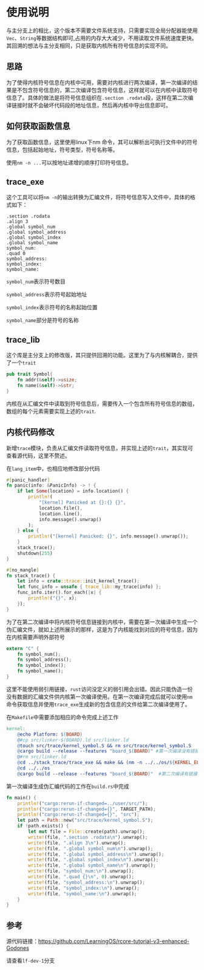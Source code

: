 # 使用说明

与主分支上的相比，这个版本不需要文件系统支持，只需要实现全局分配器能使用`Vec`、`String`等数据结构即可,占用的内存大大减少，不用读取文件系统速度更快。其回溯的想法与主分支相同，只是获取内核所有符号信息的实现不同。

## 思路

为了使得内核符号信息在内核中可用，需要对内核进行两次编译，第一次编译的结果是不包含符号信息的，第二次编译包含符号信息，这样就可以在内核中读取符号信息了。具体的做法是将符号信息组织在`.section .rodata`段，这样在第二次编译链接时就不会破坏代码段的地址信息，然后再内核中导出信息即可。

## 如何获取函数信息

为了获取函数信息，这里使用linux下nm 命令，其可以解析出可执行文件中的符号信息，包括起始地址，符号类型，符号名称等。

使用`nm -n ...`可以按地址递增的顺序打印符号信息。

## trace_exe

这个工具可以将`nm -n`的输出转换为汇编文件，将符号信息写入文件中，具体的格式如下：

```assembly
.section .rodata
.align 3
.global symbol_num
.global symbol_address
.global symbol_index
.global symbol_name
symbol_num:
.quad 0
symbol_address:
symbol_index:
symbol_name:

```

`symbol_num`表示符号数目

`symbol_address`表示符号起始地址

`symbol_index`表示符号的名称起始位置

`symbol_name`部分是符号的名称

## trace_lib

这个库是主分支上的修改版，其只提供回溯的功能。这里为了与内核解耦合，提供了一个`trait`

```rust
pub trait Symbol{
    fn addr(&self)->usize;
    fn name(&self)->&str;
}
```

内核在从汇编文件中读取到符号信息后，需要传入一个包含所有符号信息的数组，数组的每个元素需要实现上述的`trait`.

## 内核代码修改

新增`trace`模块，负责从汇编文件读取符号信息，并实现上述的`trait`，其实现可查看源代码，这里不赘述。

在`lang_item`中，也相应地修改部分代码

```rust
#[panic_handler]
fn panic(info: &PanicInfo) -> ! {
    if let Some(location) = info.location() {
        println!(
            "[kernel] Panicked at {}:{} {}",
            location.file(),
            location.line(),
            info.message().unwrap()
        );
    } else {
        println!("[kernel] Panicked: {}", info.message().unwrap());
    }
    stack_trace();
    shutdown(255)
}

#[no_mangle]
fn stack_trace() {
    let info = crate::trace::init_kernel_trace();
    let func_info = unsafe { trace_lib::my_trace(info) };
    func_info.iter().for_each(|x| {
        println!("{}", x);
    });
}
```



为了在第二次编译中将内核符号信息链接到内核中，需要在第一次编译中生成一个伪汇编文件，就如上述所展示的那样，这是为了内核能找到对应的符号信息，因为在内核需要声明外部符号

```rust
extern "C" {
    fn symbol_num();
    fn symbol_address();
    fn symbol_index();
    fn symbol_name();
}
```

这里不能使用弱引用链接，`rust`访问没定义的弱引用会出错。因此只能伪造一份没有数据的汇编文件供内核第一次编译使用。在第一次编译完成后就可以使用`nm`命令获取信息并使用`trace_exe`生成新的包含信息的文件给第二次编译使用了。

在`Makefile`中需要添加相应的命令完成上述工作

```makefile
kernel:
	@echo Platform: $(BOARD)
	@#cp src/linker-$(BOARD).ld src/linker.ld
	@touch src/trace/kernel_symbol.S && rm src/trace/kernel_symbol.S
	@cargo build --release --features "board_$(BOARD)" #第一次编译没有链接符号信息
	@#rm src/linker.ld
	@cd ../stack_trace/trace_exe && make && (nm -n ../../os/${KERNEL_ELF} | ./target/release/kernel_trace > ../../os/src/trace/kernel_symbol.S)
	@cd ../../os
	@cargo build --release --features "board_$(BOARD)"  #第二次编译有链接符号信息
```

第一次编译生成伪汇编代码的工作在`build.rs`中完成

```rust
fn main() {
    println!("cargo:rerun-if-changed=../user/src/");
    println!("cargo:rerun-if-changed={}", TARGET_PATH);
    println!("cargo:rerun-if-changed={}", "src");
    let path = Path::new("src/trace/kernel_symbol.S");
    if !path.exists() {
        let mut file = File::create(path).unwrap();
        write!(file, ".section .rodata\n").unwrap();
        write!(file, ".align 3\n").unwrap();
        write!(file, ".global symbol_num\n").unwrap();
        write!(file, ".global symbol_address\n").unwrap();
        write!(file, ".global symbol_index\n").unwrap();
        write!(file, ".global symbol_name\n").unwrap();
        write!(file, "symbol_num:\n").unwrap();
        write!(file, ".quad {}\n", 0).unwrap();
        write!(file, "symbol_address:\n").unwrap();
        write!(file, "symbol_index:\n").unwrap();
        write!(file, "symbol_name:\n").unwrap();
    }
}
```



## 参考

源代码链接：https://github.com/LearningOS/rcore-tutorial-v3-enhanced-Godones

请查看`lf-dev-1`分支

